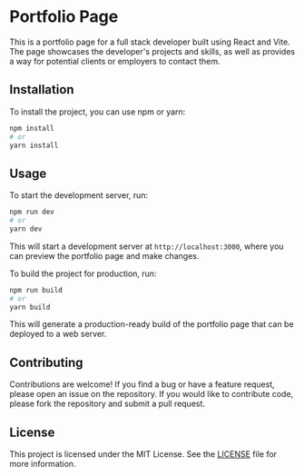 # Portfolio Page

This is a portfolio page for a full stack developer built using React and Vite. The page showcases the developer's projects and skills, as well as provides a way for potential clients or employers to contact them.

## Installation

To install the project, you can use npm or yarn:

```bash
npm install
# or
yarn install
```

## Usage

To start the development server, run:
  
  ```bash
  npm run dev
  # or
  yarn dev
  ```
This will start a development server at `http://localhost:3000`, where you can preview the portfolio page and make changes.

To build the project for production, run:
  
  ```bash
  npm run build
  # or
  yarn build
  ```

  This will generate a production-ready build of the portfolio page that can be deployed to a web server.

## Contributing

Contributions are welcome! If you find a bug or have a feature request, please open an issue on the repository. If you would like to contribute code, please fork the repository and submit a pull request.

## License

This project is licensed under the MIT License. See the [LICENSE](LICENSE) file for more information.

